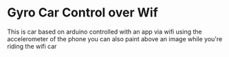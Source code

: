 # Gyro Car Control over Wif
This is car based on arduino controlled with an app via wifi using the accelerometer of the phone
you can also paint above an image while you're riding the wifi car
